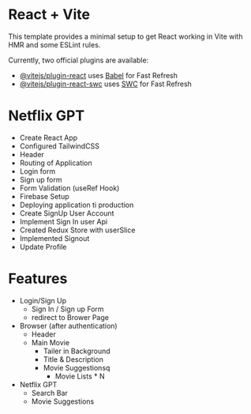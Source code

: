 # React + Vite

This template provides a minimal setup to get React working in Vite with HMR and some ESLint rules.

Currently, two official plugins are available:

- [@vitejs/plugin-react](https://github.com/vitejs/vite-plugin-react/blob/main/packages/plugin-react) uses [Babel](https://babeljs.io/) for Fast Refresh
- [@vitejs/plugin-react-swc](https://github.com/vitejs/vite-plugin-react/blob/main/packages/plugin-react-swc) uses [SWC](https://swc.rs/) for Fast Refresh

# Netflix GPT
- Create React App
- Configured TailwindCSS
- Header
- Routing of Application
- Login form
- Sign up form
- Form Validation (useRef Hook)
- Firebase Setup
- Deploying application ti production
- Create SignUp User Account
- Implement Sign In user Api
- Created Redux Store with userSlice
- Implemented Signout
- Update Profile

# Features
- Login/Sign Up
    - Sign In / Sign up Form
    - redirect to Brower Page
- Browser (after authentication)
    - Header
    - Main Movie
        - Tailer in Background
        - Title & Description
        - Movie Suggestionsq
            - Movie Lists * N
- Netflix GPT
    - Search Bar
    - Movie Suggestions